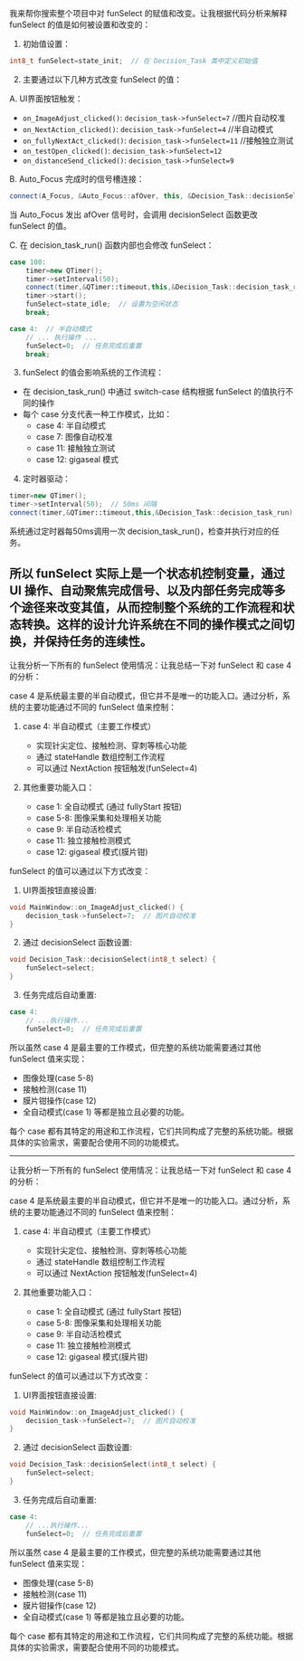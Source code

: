 我来帮你搜索整个项目中对 funSelect 的赋值和改变。让我根据代码分析来解释 funSelect 的值是如何被设置和改变的：

1. 初始值设置：
```cpp
int8_t funSelect=state_init;  // 在 Decision_Task 类中定义初始值
```

2. 主要通过以下几种方式改变 funSelect 的值：

A. UI界面按钮触发：
- `on_ImageAdjust_clicked()`: `decision_task->funSelect=7` //图片自动校准
- `on_NextAction_clicked()`: `decision_task->funSelect=4` //半自动模式
- `on_fullyNextAct_clicked()`: `decision_task->funSelect=11` //接触独立测试
- `on_testOpen_clicked()`: `decision_task->funSelect=12`
- `on_distanceSend_clicked()`: `decision_task->funSelect=9`

B. Auto_Focus 完成时的信号槽连接：
```cpp
connect(A_Focus, &Auto_Focus::afOver, this, &Decision_Task::decisionSelect);
```
当 Auto_Focus 发出 afOver 信号时，会调用 decisionSelect 函数更改 funSelect 的值。

C. 在 decision_task_run() 函数内部也会修改 funSelect：
```cpp
case 100:
    timer=new QTimer();
    timer->setInterval(50);
    connect(timer,&QTimer::timeout,this,&Decision_Task::decision_task_run);
    timer->start();
    funSelect=state_idle;  // 设置为空闲状态
    break;

case 4:  // 半自动模式
    // ... 执行操作 ...
    funSelect=0;  // 任务完成后重置
    break;
```

3. funSelect 的值会影响系统的工作流程：
- 在 decision_task_run() 中通过 switch-case 结构根据 funSelect 的值执行不同的操作
- 每个 case 分支代表一种工作模式，比如：
  - case 4: 半自动模式
  - case 7: 图像自动校准
  - case 11: 接触独立测试
  - case 12: gigaseal 模式

4. 定时器驱动：
```cpp
timer=new QTimer();
timer->setInterval(50);  // 50ms 间隔
connect(timer,&QTimer::timeout,this,&Decision_Task::decision_task_run);
```
系统通过定时器每50ms调用一次 decision_task_run()，检查并执行对应的任务。

所以 funSelect 实际上是一个状态机控制变量，通过 UI 操作、自动聚焦完成信号、以及内部任务完成等多个途径来改变其值，从而控制整个系统的工作流程和状态转换。这样的设计允许系统在不同的操作模式之间切换，并保持任务的连续性。
-----------------------------------------------------------------------------------------------

让我分析一下所有的 funSelect 使用情况：让我总结一下对 funSelect 和 case 4 的分析：

case 4 是系统最主要的半自动模式，但它并不是唯一的功能入口。通过分析，系统的主要功能通过不同的 funSelect 值来控制：

1. case 4: 半自动模式（主要工作模式）
   - 实现针尖定位、接触检测、穿刺等核心功能
   - 通过 stateHandle 数组控制工作流程
   - 可以通过 NextAction 按钮触发(funSelect=4)

2. 其他重要功能入口：
   - case 1: 全自动模式 (通过 fullyStart 按钮)
   - case 5-8: 图像采集和处理相关功能
   - case 9: 半自动活检模式
   - case 11: 独立接触检测模式
   - case 12: gigaseal 模式(膜片钳)

funSelect 的值可以通过以下方式改变：
1. UI界面按钮直接设置:
```cpp
void MainWindow::on_ImageAdjust_clicked() {
    decision_task->funSelect=7;  // 图片自动校准
}
```

2. 通过 decisionSelect 函数设置:
```cpp
void Decision_Task::decisionSelect(int8_t select) {
    funSelect=select;
}
```

3. 任务完成后自动重置:
```cpp
case 4:
    // ...执行操作...
    funSelect=0;  // 任务完成后重置
```

所以虽然 case 4 是最主要的工作模式，但完整的系统功能需要通过其他 funSelect 值来实现：
- 图像处理(case 5-8)
- 接触检测(case 11)
- 膜片钳操作(case 12)
- 全自动模式(case 1)
等都是独立且必要的功能。

每个 case 都有其特定的用途和工作流程，它们共同构成了完整的系统功能。根据具体的实验需求，需要配合使用不同的功能模式。
_______________________________________________________________________
让我分析一下所有的 funSelect 使用情况：让我总结一下对 funSelect 和 case 4 的分析：

case 4 是系统最主要的半自动模式，但它并不是唯一的功能入口。通过分析，系统的主要功能通过不同的 funSelect 值来控制：

1. case 4: 半自动模式（主要工作模式）
   - 实现针尖定位、接触检测、穿刺等核心功能
   - 通过 stateHandle 数组控制工作流程
   - 可以通过 NextAction 按钮触发(funSelect=4)

2. 其他重要功能入口：
   - case 1: 全自动模式 (通过 fullyStart 按钮)
   - case 5-8: 图像采集和处理相关功能
   - case 9: 半自动活检模式
   - case 11: 独立接触检测模式
   - case 12: gigaseal 模式(膜片钳)

funSelect 的值可以通过以下方式改变：
1. UI界面按钮直接设置:
```cpp
void MainWindow::on_ImageAdjust_clicked() {
    decision_task->funSelect=7;  // 图片自动校准
}
```

2. 通过 decisionSelect 函数设置:
```cpp
void Decision_Task::decisionSelect(int8_t select) {
    funSelect=select;
}
```

3. 任务完成后自动重置:
```cpp
case 4:
    // ...执行操作...
    funSelect=0;  // 任务完成后重置
```

所以虽然 case 4 是最主要的工作模式，但完整的系统功能需要通过其他 funSelect 值来实现：
- 图像处理(case 5-8)
- 接触检测(case 11)
- 膜片钳操作(case 12)
- 全自动模式(case 1)
等都是独立且必要的功能。

每个 case 都有其特定的用途和工作流程，它们共同构成了完整的系统功能。根据具体的实验需求，需要配合使用不同的功能模式。
